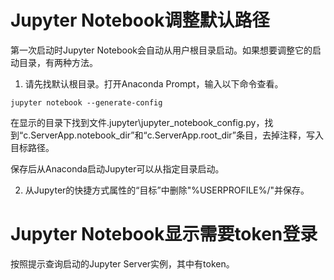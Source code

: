 # Jupyter Notebook调整默认路径

第一次启动时Jupyter Notebook会自动从用户根目录启动。如果想要调整它的启动目录，有两种方法。

1. 请先找默认根目录。打开Anaconda Prompt，输入以下命令查看。

```
jupyter notebook --generate-config
```

在显示的目录下找到文件.jupyter\jupyter_notebook_config.py，找到“c.ServerApp.notebook_dir”和“c.ServerApp.root_dir”条目，去掉注释，写入目标路径。

保存后从Anaconda启动Jupyter可以从指定目录启动。

2. 从Jupyter的快捷方式属性的“目标”中删除"%USERPROFILE%/"并保存。

# Jupyter Notebook显示需要token登录

按照提示查询启动的Jupyter Server实例，其中有token。